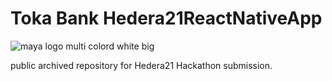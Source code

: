 # Toka Bank Hedera21ReactNativeApp

![maya logo multi colord white big](https://user-images.githubusercontent.com/41586691/110726382-47628700-81e7-11eb-9358-7f3497ce5785.png)


public archived repository for Hedera21 Hackathon submission.
